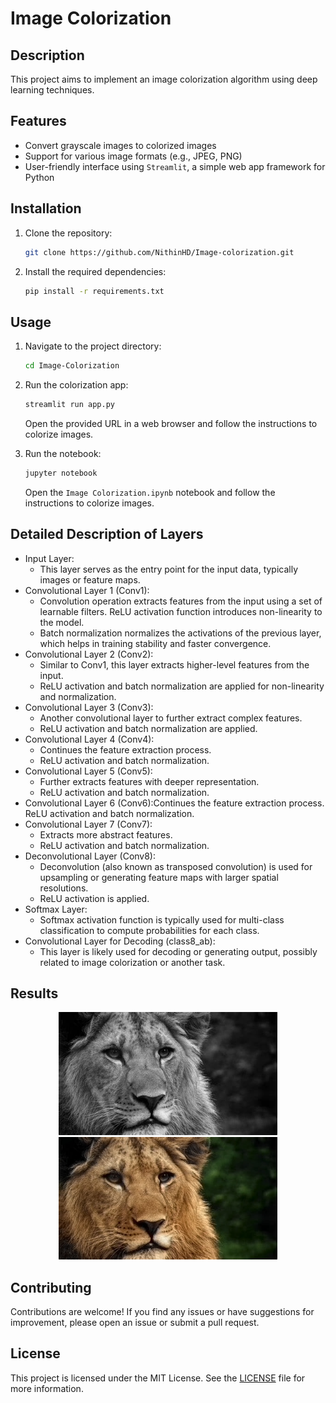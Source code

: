 # Image Colorization
 
## Description

This project aims to implement an image colorization algorithm using deep learning techniques.

## Features

- Convert grayscale images to colorized images
- Support for various image formats (e.g., JPEG, PNG)
- User-friendly interface using `Streamlit`, a simple web app framework for Python

## Installation

1. Clone the repository:

    ```bash
    git clone https://github.com/NithinHD/Image-colorization.git
    ```

2. Install the required dependencies:

    ```bash
    pip install -r requirements.txt
    ```

## Usage

1. Navigate to the project directory:

    ```bash
    cd Image-Colorization
    ```

2. Run the colorization app:

    ```bash
    streamlit run app.py
    ```

    Open the provided URL in a web browser and follow the instructions to colorize images.

3. Run the notebook:

    ```bash
    jupyter notebook
    ```

    Open the `Image Colorization.ipynb` notebook and follow the instructions to colorize images.

## Detailed Description of Layers
- Input Layer:
    - This layer serves as the entry point for the input data, typically images or feature maps.
- Convolutional Layer 1 (Conv1):
    - Convolution operation extracts features from the input using a set of learnable filters. ReLU activation function introduces non-linearity to the model.
    - Batch normalization normalizes the activations of the previous layer, which helps in training stability and faster convergence.
- Convolutional Layer 2 (Conv2):
    - Similar to Conv1, this layer extracts higher-level features from the input.
    - ReLU activation and batch normalization are applied for non-linearity and normalization.
- Convolutional Layer 3 (Conv3):
    - Another convolutional layer to further extract complex features.
    - ReLU activation and batch normalization are applied.
- Convolutional Layer 4 (Conv4):
    - Continues the feature extraction process.
    - ReLU activation and batch normalization.
- Convolutional Layer 5 (Conv5):
    - Further extracts features with deeper representation. 
    - ReLU activation and batch normalization.
- Convolutional Layer 6 (Conv6):Continues the feature extraction process. ReLU activation and batch normalization.
- Convolutional Layer 7 (Conv7):
    - Extracts more abstract features.
    - ReLU activation and batch normalization.
- Deconvolutional Layer (Conv8):
    - Deconvolution (also known as transposed convolution) is used for upsampling or generating feature maps with larger spatial resolutions.
    - ReLU activation is applied.
- Softmax Layer:
    - Softmax activation function is typically used for multi-class classification to compute probabilities for each class.
- Convolutional Layer for Decoding (class8_ab):
    - This layer is likely used for decoding or generating output, possibly related to image colorization or another task.

## Results
<p align="center">
  <img src="imgs/lion.jpeg" width="350" title="Input image">
  <img src="imgs_output/lion_colorized.jpeg" width="350" title="Output image">
    </p>

## Contributing

Contributions are welcome! If you find any issues or have suggestions for improvement, please open an issue or submit a pull request.

## License

This project is licensed under the MIT License. See the [LICENSE](LICENSE) file for more information.